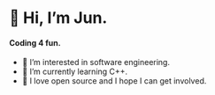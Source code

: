 # 👋 Hi, I’m Jun.
#### Coding 4 fun.
- 👀 I’m interested in software engineering.
- 🌱 I’m currently learning C++.
- 💞️ I love open source and I hope I can get involved.

